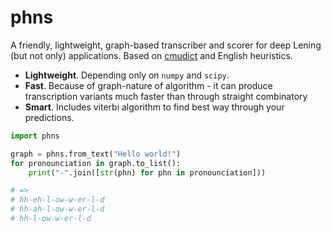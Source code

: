 # phns

A friendly, lightweight, graph-based transcriber and scorer for deep Lening (but
not only) applications. Based on
[cmudict](http://www.speech.cs.cmu.edu/cgi-bin/cmudict) and English heuristics.

* **Lightweight**. Depending only on `numpy` and `scipy`.
* **Fast**. Because of graph-nature of algorithm - it can produce transcription
  variants much faster than through straight combinatory
* **Smart**. Includes viterbi algorithm to find best way through your
  predictions.

```python
import phns

graph = phns.from_text("Hello world!")
for pronounciation in graph.to_list():
    print("-".join([str(phn) for phn in pronounciation]))

# =>
# hh-eh-l-ow-w-er-l-d
# hh-ah-l-ow-w-er-l-d
# hh-l-ow-w-er-l-d
```
